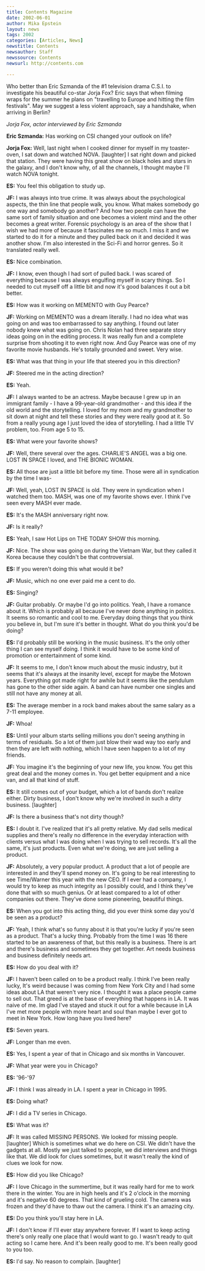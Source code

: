```yaml
---
title: Contents Magazine
date: 2002-06-01
author: Mika Epstein
layout: news
tags: 2002
categories: [Articles, News]
newstitle: Contents  
newsauthor: Staff  
newssource: Contents  
newsurl: http://contents.com

---
```


Who better than Eric Szmanda of the #1 television drama C.S.I. to investigate his beautiful co-star Jorja Fox? Eric says that when filming wraps for the summer he plans on "travelling to Europe and hitting the film festivals". May we suggest a less violent approach, say a handshake, when arriving in Berlin?

*Jorja Fox, actor interviewed by Eric Szmanda*

**Eric Szmanda:** Has working on CSI changed your outlook on life? 

**Jorja Fox:** Well, last night when I cooked dinner for myself in my toaster-oven, I sat down and watched NOVA. [laughter] I sat right down and picked that station. They were having this great show on black holes and stars in the galaxy, and I don't know why, of all the channels, I thought maybe I'll watch NOVA tonight. 

**ES:** You feel this obligation to study up. 

**JF:** I was always into true crime. It was always about the psychological aspects, the thin line that people walk, you know. What makes somebody go one way and somebody go another? And how two people can have the same sort of family situation and one becomes a violent mind and the other becomes a great writer. Forensic psychology is an area of the show that I wish we had more of because it fascinates me so much. I miss it and we started to do it for a minute and they pulled back on it and decided it was another show. I'm also interested in the Sci-Fi and horror genres. So it translated really well. 

**ES:** Nice combination. 

**JF:** I know, even though I had sort of pulled back. I was scared of everything because I was always engulfing myself in scary things. So I needed to cut myself off a little bit and now it's good balances it out a bit better. 

**ES:** How was it working on MEMENTO with Guy Pearce? 

**JF:** Working on MEMENTO was a dream literally. I had no idea what was going on and was too embarrassed to say anything. I found out later nobody knew what was going on. Chris Nolan had three separate story ideas going on in the editing process. It was really fun and a complete surprise from shooting it to even right now. And Guy Pearce was one of my favorite movie husbands. He's totally grounded and sweet. Very wise. 

**ES:** What was that thing in your life that steered you in this direction? 

**JF:** Steered me in the acting direction? 

**ES:** Yeah. 

**JF:** I always wanted to be an actress. Maybe because I grew up in an immigrant family - I have a 99-year-old grandmother - and this idea if the old world and the storytelling. I loved for my mom and my grandmother to sit down at night and tell these stories and they were really good at it. So from a really young age I just loved the idea of storytelling. I had a little TV problem, too. From age 5 to 15. 

**ES:** What were your favorite shows? 

**JF:** Well, there several over the ages. CHARLIE'S ANGEL was a big one. LOST IN SPACE I loved, and THE BIONIC WOMAN. 

**ES:** All those are just a little bit before my time. Those were all in syndication by the time I was- 

**JF:** Well, yeah, LOST IN SPACE is old. They were in syndication when I watched them too. MASH, was one of my favorite shows ever. I think I've seen every MASH ever made. 

**ES:** It's the MASH anniversary right now. 

**JF:** Is it really? 

**ES:** Yeah, I saw Hot Lips on THE TODAY SHOW this morning. 

**JF:** Nice. The show was going on during the Vietnam War, but they called it Korea because they couldn't be that controversial. 

**ES:** If you weren't doing this what would it be? 

**JF:** Music, which no one ever paid me a cent to do. 

**ES:** Singing? 

**JF:** Guitar probably. Or maybe I'd go into politics. Yeah, I have a romance about it. Which is probably all because I've never done anything in politics. It seems so romantic and cool to me. Everyday doing things that you think you believe in, but I'm sure it's better in thought. What do you think you'd be doing? 

**ES:** I'd probably still be working in the music business. It's the only other thing I can see myself doing. I think it would have to be some kind of promotion or entertainment of some kind. 

**JF:** It seems to me, I don't know much about the music industry, but it seems that it's always at the insanity level, except for maybe the Motown years. Everything got made right for awhile but it seems like the pendulum has gone to the other side again. A band can have number one singles and still not have any money at all.

**ES:** The average member in a rock band makes about the same salary as a 7-11 employee. 

**JF:** Whoa! 

**ES:** Until your album starts selling millions you don't seeing anything in terms of residuals. So a lot of them just blow their wad way too early and then they are left with nothing, which I have seen happen to a lot of my friends. 

**JF:** You imagine it's the beginning of your new life, you know. You get this great deal and the money comes in. You get better equipment and a nice van, and all that kind of stuff. 

**ES:** It still comes out of your budget, which a lot of bands don't realize either. Dirty business, I don't know why we're involved in such a dirty business. [laughter] 

**JF:** Is there a business that's not dirty though? 

**ES:** I doubt it. I've realized that it's all pretty relative. My dad sells medical supplies and there's really no difference in the everyday interaction with clients versus what I was doing when I was trying to sell records. It's all the same, it's just products. Even what we're doing, we are just selling a product. 

**JF:** Absolutely, a very popular product. A product that a lot of people are interested in and they'll spend money on. It's going to be real interesting to see Time/Warner this year with the new CEO. If I ever had a company, I would try to keep as much integrity as I possibly could, and I think they've done that with so much genius. Or at least compared to a lot of other companies out there. They've done some pioneering, beautiful things. 

**ES:** When you got into this acting thing, did you ever think some day you'd be seen as a product? 

**JF:** Yeah, I think what's so funny about it is that you're lucky if you're seen as a product. That's a lucky thing. Probably from the time I was 16 there started to be an awareness of that, but this really is a business. There is art and there's business and sometimes they get together. Art needs business and business definitely needs art. 

**ES:** How do you deal with it? 

**JF:** I haven't been called on to be a product really. I think I've been really lucky, It's weird because I was coming from New York City and I had some ideas about LA that weren't very nice. I thought it was a place people came to sell out. That greed is at the base of everything that happens in LA. It was naive of me. Im glad I've stayed and stuck it out for a while because in LA I've met more people with more heart and soul than maybe I ever got to meet in New York. How long have you lived here? 

**ES:** Seven years. 

**JF:** Longer than me even. 

**ES:** Yes, I spent a year of that in Chicago and six months in Vancouver. 

**JF:** What year were you in Chicago? 

**ES:** '96-'97 

**JF:** I think I was already in LA. I spent a year in Chicago in 1995. 

**ES:** Doing what? 

**JF:** I did a TV series in Chicago. 

**ES:** What was it? 

**JF:** It was called MISSING PERSONS. We looked for missing people. [laughter] Which is sometimes what we do here on CSI. We didn't have the gadgets at all. Mostly we just talked to people, we did interviews and things like that. We did look for clues sometimes, but it wasn't really the kind of clues we look for now. 

**ES:** How did you like Chicago? 

**JF:** I love Chicago in the summertime, but it was really hard for me to work there in the winter. You are in high heels and it's 2 o'clock in the morning and it's negative 60 degrees. That kind of grueling cold. The camera was frozen and they'd have to thaw out the camera. I think it's an amazing city. 

**ES:** Do you think you'll stay here in LA. 

**JF:** I don't know if I'll ever stay anywhere forever. If I want to keep acting there's only really one place that I would want to go. I wasn't ready to quit acting so I came here. And it's been really good to me. It's been really good to you too. 

**ES:** I'd say. No reason to complain. [laughter]

